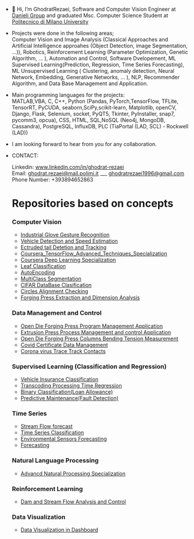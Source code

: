-  👋 Hi, I’m GhodratRezaei, Software and Computer Vision Engineer at [Danieli Group](https://www.danieli.com/) and graduated Msc. Computer Science Student at [Politecnico di Milano University](https://www.polimi.it/)

-   Projects were done in the following areas;                
Computer Vision and Image Analysis (Classical Approaches and Artificial Intelligence approahes (Object Detection, image Segmentation, ...)), Robotics, Reinforcement Learning (Parameter Optimization, Genetic Algorithm, ... ), Automation and Control, Software Dvelopement, ML Supervised Learning(Prediction, Regression, Time Series Forecasting), ML Unsupervised Learning ( Clustering, anomaly detection, Neural Network, Embedding, Generative Networks, ... ), NLP, Recommender Algorithm, and Data Base Management and Application. 
-  Main programming languages for the projects:                                                                 
MATLAB,VBA, C, C++, Python (Pandas, PyTorch,TensorFlow, TFLite, TensorRT, PyCUDA, seaborn,SciPy,scikit-learn, Matplotlib, openCV, Django, Flask, Selenium, socket, PyQT5, Tkinter, PyInstaller, snap7, pycomm3, opcua),
 CSS, HTML, SQL,NoSQL (Neo4j, MongoDB, Cassandra), PostgreSQL, InfluxDB, PLC (TiaPortal (LAD, SCL) - Rockwell (LAD))




-  I am looking forward to hear from you for any collaboration.


-   CONTACT: 

      Linkedin:  www.linkedin.com/in/ghodrat-rezaei       
      Email:  ghodrat.rezaei@mail.polimi.it  ___  ghodratrezaei1996@gmail.com  
      Phone Number:   +393894652863
      
      
      # Repositories based on concepts
     
      
      
      
      ### Computer Vision
       *  [Industrial Glove Gesture Recognition](https://github.com/GhodratRezaei/Glove-Gesture-Recognition)
       *  [Vehicle Detection and Speed Estimation](https://github.com/GhodratRezaei/Visual-Analysis-of-Moving-Vehicles)
       *  [Ectruded tail Detetion and Tracking](https://github.com/GhodratRezaei/Extruded_Tail_Detection_and_Tracking)
       *  [Coursera_TensorFlow_Advanced_Techniques_Specialization](https://github.com/GhodratRezaei/Coursera_TensorFlow_Advanced_Techniques_Specialization)
       *  [Coursera Deep Learning Specialization](https://github.com/GhodratRezaei/Coursera-Deep-Learning-Specialization)
       *  [Leaf Classification](https://github.com/GhodratRezaei/leaf-Classification)
       *  [AutoEncoding](https://github.com/GhodratRezaei/Autoencoding)
       *  [MultiClass Segmentation](https://github.com/GhodratRezaei/MultiClass-Segmentation)
       *  [CIFAR  DataBase Clasification](https://github.com/GhodratRezaei/CIFAR-DataBase-Clasification)
       *  [Circles Alignment Checking](https://github.com/GhodratRezaei/Circles-Alignment-Checking-)
       *  [Forging Press Extraction and Dimension Analysis](https://github.com/GhodratRezaei/Extraction-and-Dimenstion-Analysis-of-Forging-press)





     ### Data Management and Control
      *   [Open Die Forging Press Program Management Application](https://github.com/GhodratRezaei/Forging-Press-Program)
      *   [Extrusion Press Process Management and control Application](https://github.com/GhodratRezaei/PLC-Automatic-Data-PipeLine)
      *   [Open Die Forging Press Columns Bending Tension Measurement](https://github.com/GhodratRezaei/Sensor)
      *   [Covid Certificate Data Management](https://github.com/GhodratRezaei/Covid-Certificate-Data-Management)
      *   [Corona virus Trace Track Contacts](https://github.com/GhodratRezaei/Corona-virus-Trace-Track-Contacts)





     ### Supervised Learning (Classification and Regression)
      *    [Vehicle Insurance Classification](https://github.com/GhodratRezaei/vehicle-Insurance-Classification-)
      *    [Transcoding Processing Time Regression](https://github.com/GhodratRezaei/transcoding-processing-time-Regression)
      *    [Binary Classification(Loan Allowance)](https://github.com/GhodratRezaei/Binary-Classification-Loan-Allowance-)
      *    [Predictive Maintenance(Fault Detection)](https://github.com/GhodratRezaei/Predictive-Maintenance--Fault_Detection-)




     ### Time Series 
      *    [Stream Flow forecast](https://github.com/GhodratRezaei/Streamflow-forecast)
      *    [Time Series Classification](https://github.com/GhodratRezaei/Time-Series-Classification)
      *    [Environmental Sensors Forecasting](https://github.com/GhodratRezaei/Environmental-Sensors-Forecasting)
      *    [Forecasting](https://github.com/GhodratRezaei/Forecasting)




     ### Natural Language Processing 
      *   [Advancd Natural Processing Specialization](https://github.com/GhodratRezaei/Advance-Natural-Language-Processing-)



      ### Reinforcement Learning
      *   [Dam and Stream Flow Analysis and Control](https://github.com/GhodratRezaei/Dam-and-Streamflow-Analysis-and-Control-)


      
      ### Data Visualization 
      *   [Data Visualization in Dashboard](https://github.com/GhodratRezaei/Data-Visuaz-lization-in-Dashboard)
      
      
      
      
      
      
      
      
